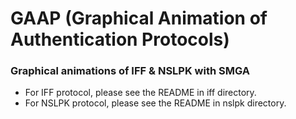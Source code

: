 # GAAP (Graphical Animation of Authentication Protocols)
### Graphical animations of IFF & NSLPK with SMGA

* For IFF protocol, please see the README in iff directory.  
* For NSLPK protocol, please see the README in nslpk directory.
